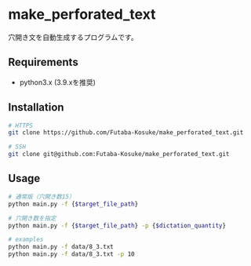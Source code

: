 # make_perforated_text

穴開き文を自動生成するプログラムです。

## Requirements

- python3.x (3.9.xを推奨)

## Installation

```sh
# HTTPS
git clone https://github.com/Futaba-Kosuke/make_perforated_text.git

# SSH
git clone git@github.com:Futaba-Kosuke/make_perforated_text.git
```

## Usage

```sh
# 通常版（穴開き数15）
python main.py -f {$target_file_path}

# 穴開き数を指定
python main.py -f {$target_file_path} -p {$dictation_quantity}

# examples
python main.py -f data/8_3.txt
python main.py -f data/8_3.txt -p 10
```